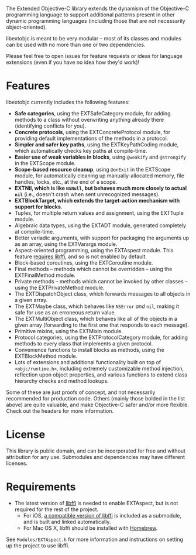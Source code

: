 The Extended Objective-C library extends the dynamism of the Objective-C programming language to support additional patterns present in other dynamic programming languages (including those that are not necessarily object-oriented).

libextobjc is meant to be very modular – most of its classes and modules can be used with no more than one or two dependencies.

Please feel free to open issues for feature requests or ideas for language extensions (even if you have no idea how they'd work)!

# Features

libextobjc currently includes the following features:

 * **Safe categories**, using the EXTSafeCategory module, for adding methods to a class without overwriting anything already there (identifying conflicts for you).
 * **Concrete protocols**, using the EXTConcreteProtocol module, for providing default implementations of the methods in a protocol.
 * **Simpler and safer key paths**, using the EXTKeyPathCoding module, which automatically checks key paths at compile-time.
 * **Easier use of weak variables in blocks**, using `@weakify` and `@strongify` in the EXTScope module.
 * **Scope-based resource cleanup**, using `@onExit` in the EXTScope module, for automatically cleaning up manually-allocated memory, file handles, locks, etc., at the end of a scope.
 * **EXTNil, which is like `NSNull`, but behaves much more closely to actual `nil`** (i.e., doesn't crash when sent unrecognized messages).
 * **EXTBlockTarget, which extends the target-action mechanism with support for blocks**.
 * Tuples, for multiple return values and assignment, using the EXTTuple module.
 * Algebraic data types, using the EXTADT module, generated completely at compile-time.
 * Better variadic arguments, with support for packaging the arguments up as an array, using the EXTVarargs module.
 * Aspect-oriented programming, using the EXTAspect module. This feature [requires libffi](#Requirements), and so is not enabled by default.
 * Block-based coroutines, using the EXTCoroutine module.
 * Final methods – methods which cannot be overridden – using the EXTFinalMethod module.
 * Private methods – methods which cannot be invoked by other classes – using the EXTPrivateMethod module.
 * The EXTDispatchObject class, which forwards messages to all objects in a given array.
 * The EXTMaybe class, which behaves like `NSError` _and_ `nil`, making it safe for use as an erroneous return value.
 * The EXTMultiObject class, which behaves like all of the objects in a given array (forwarding to the first one that responds to each message).
 * Primitive mixins, using the EXTMixin module.
 * Protocol categories, using the EXTProtocolCategory module, for adding methods to every class that implements a given protocol.
 * Convenience functions to install blocks as methods, using the EXTBlockMethod module.
 * Lots of extensions and additional functionality built on top of `<objc/runtime.h>`, including extremely customizable method injection, reflection upon object properties, and various functions to extend class hierarchy checks and method lookups.

Some of these are just proofs of concept, and not necessarily recommended for production code. Others (mainly those bolded in the list above) are quite valuable, and make Objective-C safer and/or more flexible. Check out the headers for more information.

# License

This library is public domain, and can be incorporated for free and without attribution for any use. Submodules and dependencies may have different licenses.

# Requirements

* The latest version of [libffi](https://github.com/atgreen/libffi) is needed to enable EXTAspect, but is not required for the rest of the project. 
    * For iOS, [a compatible version of libffi](https://github.com/jspahrsummers/libffi) is included as a submodule, and is built and linked automatically.
    * For Mac OS X, libffi should be installed with [Homebrew](https://github.com/atgreen/homebrew).

See `Modules/EXTAspect.h` for more information and instructions on setting up the project to use libffi.

